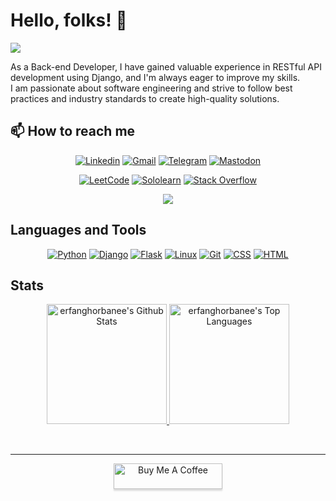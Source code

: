 # Hello, folks! 👋
<img src="https://media.giphy.com/media/3oKIPnAiaMCws8nOsE/giphy.gif" />

As a Back-end Developer, I have gained valuable experience in RESTful API development using Django, and I'm always eager to improve my skills. \
I am passionate about software engineering and strive to follow best practices and industry standards to create high-quality solutions.


## 📫 How to reach me

<p align="center"> <!--- P tag to align contents -->
<a href="https://www.linkedin.com/in/alireza-ghorbani98/"><img alt="Linkedin" src="https://img.shields.io/badge/LinkedIn-0077B5?style=for-the-badge&logo=linkedin&logoColor=white"></a>
<a href="mailto:erfanghorbanee@gmail.com"><img alt="Gmail" src="https://img.shields.io/badge/Gmail-D14836?style=for-the-badge&logo=gmail&logoColor=white"></a>
<a href="https://t.me/simpledev403"><img alt="Telegram" src="https://img.shields.io/badge/-Telegram-1ca0f1?style=for-the-badge&labelColor=1ca0f1&logo=telegram&logoColor=white&link=https://t.me/Bookworm98"></a>
<a rel="me" href="https://mastodon.social/@bookworm403"><img alt="Mastodon" src="https://img.shields.io/badge/Mastodon-6364FF?style=for-the-badge&logo=Mastodon&logoColor=white"></a>
</p>
<p align="center"> <!--- P tag to align contents -->
<a href="https://leetcode.com/erfanghorbanee/"><img alt="LeetCode" src="https://img.shields.io/badge/-LeetCode-FFA116?style=for-the-badge&logo=LeetCode&logoColor=black"></a>
<a href="https://www.sololearn.com/profile/11016307"><img alt="Sololearn" src="https://img.shields.io/badge/-Sololearn-3a464b?style=for-the-badge&logo=Sololearn&logoColor=white"></a>
<a href="https://stackoverflow.com/users/11102959/devguy"><img alt="Stack Overflow" src="https://img.shields.io/badge/Stack_Overflow-FE7A16?style=for-the-badge&logo=stack-overflow&logoColor=white"></a>
</p>
<p align="center"> <!--- P tag to align contents -->
<a href="https://www.codewars.com/users/erfanghorbanee"><img src="https://www.codewars.com/users/erfanghorbanee/badges/small"></a>
</p>


##  Languages and Tools

<p align="center"> <!--- P tag to align contents -->
    <a href="#"><img alt="Python" src="https://img.shields.io/badge/Python-FFD43B?style=for-the-badge&logo=python&logoColor=blue"></a>
    <a href="#"><img alt="Django" src="https://img.shields.io/badge/Django-092E20?style=for-the-badge&logo=django&logoColor=green"></a>
    <a href="#"><img alt="Flask" src="https://img.shields.io/badge/Flask-000000?style=for-the-badge&logo=flask&logoColor=white"></a>
    <a href="#"><img alt="Linux" src="https://img.shields.io/badge/Linux-FCC624?style=for-the-badge&logo=linux&logoColor=black"></a>
    <a href="#"><img alt="Git" src="https://img.shields.io/badge/GIT-E44C30?style=for-the-badge&logo=git&logoColor=white"></a>
    <a href="#"><img alt="CSS" src="https://img.shields.io/badge/CSS3-1572B6?style=for-the-badge&logo=css3&logoColor=white"></a>
    <a href="#"><img alt="HTML" src="https://img.shields.io/badge/HTML5-E34F26?style=for-the-badge&logo=html5&logoColor=white"></a>
</p>


## Stats

<p align="center"> <!--- P tag to align contents -->
    <a href="https://github.com/erfanghorbanee">
      <img alt="erfanghorbanee's Github Stats" src="https://denvercoder1-github-readme-stats.vercel.app/api/?username=erfanghorbanee&show_icons=true&count_private=true&layout=compact&theme=gotham" height="192px"/>
    </a>
    <a href="https://github.com/erfanghorbanee"><img alt="erfanghorbanee's Top Languages" src="https://github-readme-stats.vercel.app/api/top-langs/?username=erfanghorbanee&langs_count=8&layout=compact&theme=gotham&hide=Jupyter%20Notebook" height="192px"/>
    </a>
  </p>

<br>
<hr>

<p align="center"> <!--- P tag to align contents -->
<a href="https://www.buymeacoffee.com/erfanghorbnee" target="_blank"><img src="https://www.buymeacoffee.com/assets/img/custom_images/orange_img.png" alt="Buy Me A Coffee" style="height: 41px !important;width: 174px !important;box-shadow: 0px 3px 2px 0px rgba(190, 190, 190, 0.5) !important;-webkit-box-shadow: 0px 3px 2px 0px rgba(190, 190, 190, 0.5) !important;" ></a>
</p>
